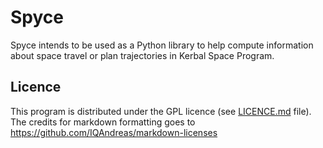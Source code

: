 Spyce
=====

Spyce intends to be used as a Python library to help compute information
about space travel or plan trajectories in Kerbal Space Program.

Licence
-------

This program is distributed under the GPL licence (see
[LICENCE.md](LICENCE.md) file). The credits for markdown formatting goes
to https://github.com/IQAndreas/markdown-licenses
